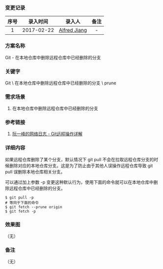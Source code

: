 ### 变更记录

| 序号 | 录入时间 | 录入人 | 备注 |
|:--------:|:--------:|:--------:|:--------:|
| 1 | 2017-02-22 | [Alfred Jiang](https://github.com/viktyz) | - |

### 方案名称

Git - 在本地仓库中删除远程仓库中已经删除的分支

### 关键字

Git \ 在本地仓库中删除远程仓库中已经删除的分支 \ prune

### 需求场景

1. 在本地仓库中删除远程仓库中已经删除的分支

### 参考链接

1. [阮一峰的网络日志 - Git远程操作详解](http://www.ruanyifeng.com/blog/2014/06/git_remote.html)

### 详细内容

如果远程仓库删除了某个分支，默认情况下 git pull 不会在拉取远程仓库分支的时候删除对应的本地仓库分支。这是为了防止由于其他人误操作远程仓库导致 git pull 误删除本地仓库相关分支。

可以通过加上参数 -p 变更这种默认行为，使用下面的命令就可以在本地仓库中删除远程仓库中已经删除的分支。

```shell
$ git pull -p
# 等同于下面的命令
$ git fetch --prune origin 
$ git fetch -p
```

### 效果图
（无）

### 备注
（无）